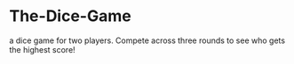# The-Dice-Game
a dice game for two players. Compete across three rounds to see who gets the highest score!
